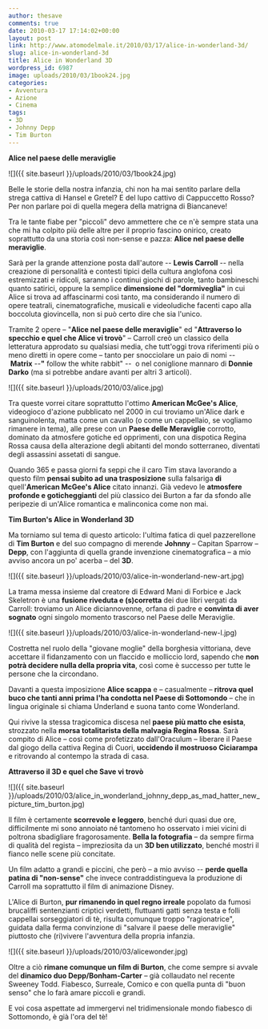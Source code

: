 ```yaml
---
author: thesave
comments: true
date: 2010-03-17 17:14:02+00:00
layout: post
link: http://www.atomodelmale.it/2010/03/17/alice-in-wonderland-3d/
slug: alice-in-wonderland-3d
title: Alice in Wonderland 3D
wordpress_id: 6987
image: uploads/2010/03/1book24.jpg
categories:
- Avventura
- Azione
- Cinema
tags:
- 3D
- Johnny Depp
- Tim Burton
---
```


**Alice nel paese delle meraviglie**

![]({{ site.baseurl }}/uploads/2010/03/1book24.jpg)

Belle le storie della nostra infanzia, chi non ha mai sentito parlare della strega cattiva di Hansel e Gretel? E del lupo cattivo di Cappuccetto Rosso? Per non parlare poi di quella megera della matrigna di Biancaneve!

Tra le tante fiabe per "piccoli" devo ammettere che ce n'è sempre stata una che mi ha colpito più delle altre per il proprio fascino onirico, creato soprattutto da una storia così non-sense e pazza: **Alice nel paese delle meraviglie**.

Sarà per la grande attenzione posta dall'autore -- **Lewis Carroll** -- nella creazione di personalità e contesti tipici della cultura anglofona così estremizzati e ridicoli, saranno i continui giochi di parole, tanto bambineschi quanto satirici, oppure la semplice **dimensione del "dormiveglia"** in cui Alice si trova ad affascinarmi così tanto, ma considerando il numero di opere teatrali, cinematografiche, musicali e videoludiche facenti capo alla boccoluta giovincella, non si può certo dire che sia l'unico.

Tramite 2 opere – "**Alice nel paese delle meraviglie**" ed "**Attraverso lo specchio e quel che Alice vi trovò**" – Carroll creò un classico della letteratura approdato su qualsiasi media, che tutt'oggi trova riferimenti più o meno diretti in opere come – tanto per snocciolare un paio di nomi --  **Matrix** --**"** follow the white rabbit" --  o nel coniglione mannaro di **Donnie Darko** (ma si potrebbe andare avanti per altri 3 articoli).

![]({{ site.baseurl }}/uploads/2010/03/alice.jpg)

Tra queste vorrei citare soprattutto l'ottimo **American McGee's Alice**, videogioco d'azione pubblicato nel 2000 in cui troviamo un'Alice dark e sanguinolenta, matta come un cavallo (o come un cappellaio, se vogliamo rimanere in tema), alle prese con un **Paese delle Meraviglie** corrotto, dominato da atmosfere gotiche ed opprimenti, con una dispotica Regina Rossa causa della alterazione degli abitanti del mondo sotterraneo, diventati degli assassini assetati di sangue.

Quando 365 e passa giorni fa seppi che il caro Tim stava lavorando a questo film **pensai subito ad una trasposizione** sulla falsariga **di** quell'**American McGee's Alice** citato innanzi. Già vedevo le **atmosfere profonde e goticheggianti** del più classico dei Burton a far da sfondo alle peripezie di un'Alice romantica e malinconica come non mai.

**Tim Burton's Alice in Wonderland 3D**

Ma torniamo sul tema di questo articolo: l'ultima fatica di quel pazzerellone di **Tim Burton** e del suo compagno di merende **Johnny** – Capitan Sparrow – **Depp**, con l'aggiunta di quella grande invenzione cinematografica – a mio avviso ancora un po' acerba – del **3D**.

![]({{ site.baseurl }}/uploads/2010/03/alice-in-wonderland-new-art.jpg)

La trama messa insieme dal creatore di Edward Mani di Forbice e Jack Skeletron è una **fusione riveduta e (s)corretta** dei due libri vergati da Carroll: troviamo un Alice diciannovenne, orfana di padre e **convinta di aver sognato** ogni singolo momento trascorso nel Paese delle Meraviglie.

![]({{ site.baseurl }}/uploads/2010/03/alice-in-wonderland-new-l.jpg)

Costretta nel ruolo della "giovane moglie" della borghesia vittoriana, deve accettare il fidanzamento con un flaccido e molliccio lord, sapendo che **non potrà decidere nulla della propria vita**, così come è successo per tutte le persone che la circondano.

Davanti a questa imposizione **Alice scappa** e – casualmente – **ritrova quel buco che tanti anni prima l'ha condotta nel Paese di Sottomondo** – che in lingua originale si chiama Underland e suona tanto come Wonderland.

Qui rivive la stessa tragicomica discesa nel **paese più matto che esista**, strozzato nella **morsa totalitarista della malvagia Regina Rossa**. Sarà compito di Alice – così come profetizzato dall'Oraculum – liberare il Paese dal giogo della cattiva Regina di Cuori, **uccidendo il mostruoso Ciciarampa** e ritrovando al contempo la strada di casa.

**Attraverso il 3D e quel che Save vi trovò**

![]({{ site.baseurl }}/uploads/2010/03/alice_in_wonderland_johnny_depp_as_mad_hatter_new_picture_tim_burton.jpg)

Il film è certamente **scorrevole e leggero**, benché duri quasi due ore, difficilmente mi sono annoiato né tantomeno ho osservato i miei vicini di poltrona sbadigliare fragorosamente. **Bella la fotografia** – da sempre firma di qualità del regista – impreziosita da un **3D ben utilizzato**, benché mostri il fianco nelle scene più concitate.

Un film adatto a grandi e piccini, che però – a mio avviso -- **perde quella patina di "non-sense"** che invece contraddistingueva la produzione di Carroll ma soprattutto il film di animazione Disney.

L'Alice di Burton, **pur rimanendo in quel regno irreale** popolato da fumosi brucaliffi sentenzianti criptici verdetti, fluttuanti gatti senza testa e folli cappellai sorseggiatori di tè, risulta comunque troppo "ragionatrice", guidata dalla ferma convinzione di "salvare il paese delle meraviglie" piuttosto che (ri)vivere l'avventura della propria infanzia.

![]({{ site.baseurl }}/uploads/2010/03/alicewonder.jpg)

Oltre a ciò **rimane comunque un film di Burton**, che come sempre si avvale del **dinamico duo Depp/Bonham-Carter** – già collaudato nel recente Sweeney Todd. Fiabesco, Surreale, Comico e con quella punta di "buon senso" che lo farà amare piccoli e grandi.

E voi cosa aspettate ad immergervi nel tridimensionale mondo fiabesco di Sottomondo, è già l'ora del tè!

